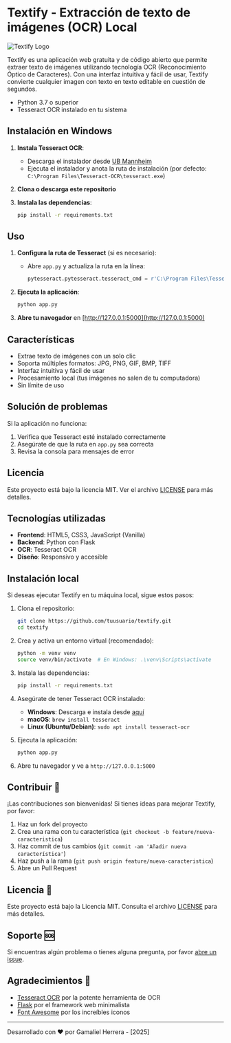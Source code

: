 # Textify - Extracción de texto de imágenes (OCR) Local

![Textify Logo](https://img.icons8.com/color/96/000000/text.png)

Textify es una aplicación web gratuita y de código abierto que permite extraer texto de imágenes utilizando tecnología OCR (Reconocimiento Óptico de Caracteres). Con una interfaz intuitiva y fácil de usar, Textify convierte cualquier imagen con texto en texto editable en cuestión de segundos.

- Python 3.7 o superior
- Tesseract OCR instalado en tu sistema

## Instalación en Windows

1. **Instala Tesseract OCR**:
   - Descarga el instalador desde [UB Mannheim](https://github.com/UB-Mannheim/tesseract/wiki)
   - Ejecuta el instalador y anota la ruta de instalación (por defecto: `C:\Program Files\Tesseract-OCR\tesseract.exe`)

2. **Clona o descarga este repositorio**

3. **Instala las dependencias**:
   ```bash
   pip install -r requirements.txt
   ```

## Uso

1. **Configura la ruta de Tesseract** (si es necesario):
   - Abre `app.py` y actualiza la ruta en la línea:
     ```python
     pytesseract.pytesseract.tesseract_cmd = r'C:\Program Files\Tesseract-OCR\tesseract.exe'
     ```

2. **Ejecuta la aplicación**:
   ```bash
   python app.py
   ```

3. **Abre tu navegador** en [http://127.0.0.1:5000](http://127.0.0.1:5000)

## Características

- Extrae texto de imágenes con un solo clic
- Soporta múltiples formatos: JPG, PNG, GIF, BMP, TIFF
- Interfaz intuitiva y fácil de usar
- Procesamiento local (tus imágenes no salen de tu computadora)
- Sin límite de uso

## Solución de problemas

Si la aplicación no funciona:
1. Verifica que Tesseract esté instalado correctamente
2. Asegúrate de que la ruta en `app.py` sea correcta
3. Revisa la consola para mensajes de error

## Licencia

Este proyecto está bajo la licencia MIT. Ver el archivo [LICENSE](LICENSE) para más detalles.

## Tecnologías utilizadas 

- **Frontend**: HTML5, CSS3, JavaScript (Vanilla)
- **Backend**: Python con Flask
- **OCR**: Tesseract OCR
- **Diseño**: Responsivo y accesible

## Instalación local 

Si deseas ejecutar Textify en tu máquina local, sigue estos pasos:

1. Clona el repositorio:
   ```bash
   git clone https://github.com/tuusuario/textify.git
   cd textify
   ```

2. Crea y activa un entorno virtual (recomendado):
   ```bash
   python -m venv venv
   source venv/bin/activate  # En Windows: .\venv\Scripts\activate
   ```

3. Instala las dependencias:
   ```bash
   pip install -r requirements.txt
   ```

4. Asegúrate de tener Tesseract OCR instalado:
   - **Windows**: Descarga e instala desde [aquí](https://github.com/UB-Mannheim/tesseract/wiki)
   - **macOS**: `brew install tesseract`
   - **Linux (Ubuntu/Debian)**: `sudo apt install tesseract-ocr`

5. Ejecuta la aplicación:
   ```bash
   python app.py
   ```

6. Abre tu navegador y ve a `http://127.0.0.1:5000`

## Contribuir 🤝

¡Las contribuciones son bienvenidas! Si tienes ideas para mejorar Textify, por favor:

1. Haz un fork del proyecto
2. Crea una rama con tu característica (`git checkout -b feature/nueva-caracteristica`)
3. Haz commit de tus cambios (`git commit -am 'Añadir nueva característica'`)
4. Haz push a la rama (`git push origin feature/nueva-caracteristica`)
5. Abre un Pull Request

## Licencia 📄

Este proyecto está bajo la Licencia MIT. Consulta el archivo [LICENSE](LICENSE) para más detalles.

## Soporte 🆘

Si encuentras algún problema o tienes alguna pregunta, por favor [abre un issue](https://github.com/tuusuario/textify/issues).

## Agradecimientos 🙏

- [Tesseract OCR](https://github.com/tesseract-ocr/tesseract) por la potente herramienta de OCR
- [Flask](https://flask.palletsprojects.com/) por el framework web minimalista
- [Font Awesome](https://fontawesome.com/) por los increíbles iconos

---

Desarrollado con ❤️ por Gamaliel Herrera - [2025]
